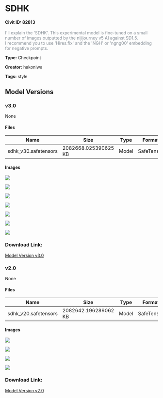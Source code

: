 # SDHK

#### Civit ID: 82813

<p><span style="color:rgb(134, 142, 150)">I'll explain the 'SDHK'. This experimental model is fine-tuned on a small number of images outputted by the nijijourney v5 AI against SD1.5. </span><br /><span style="color:rgb(134, 142, 150)">I recommend you to use 'Hires.fix' and the 'NGH' or 'ngng00' embedding for negative prompts.</span></p>

**Type:** Checkpoint

**Creator:** hakoniwa

**Tags:** style

## Model Versions

### v3.0

None

#### Files

| Name | Size | Type | Format | Download Url | AutoV1 | AutoV2 | SHA256 | CRC32 | BLAKE3 |
| --- | --- | --- | --- | --- | --- | --- | --- | --- | --- |
| sdhk_v30.safetensors | 2082668.025390625 KB | Model | SafeTensor | https://civitai.com/api/download/models/89247 | F591D49D | EEC857E071 | EEC857E07103E8FB0D94D93576E61B7D72B07AAB070D8FB3A232E86CF7614FC1 | DADE4BE1 | 6447AC84B9A3493AC589FEF70FD844171BDCABCF57B848CE72F462E5EDBD7DFA |

#### Images

<p><img src="https://image.civitai.com/xG1nkqKTMzGDvpLrqFT7WA/4c380a5d-1e7b-4711-a8ad-dd426c80dbd4/width=450/1030705.jpeg" /></p>

<p><img src="https://image.civitai.com/xG1nkqKTMzGDvpLrqFT7WA/987011a0-2fc2-4b6e-87d0-8bf15d0d28a3/width=450/1030714.jpeg" /></p>

<p><img src="https://image.civitai.com/xG1nkqKTMzGDvpLrqFT7WA/3fffe32a-3295-4972-935c-c651059f0a38/width=450/1030715.jpeg" /></p>

<p><img src="https://image.civitai.com/xG1nkqKTMzGDvpLrqFT7WA/53987031-1900-47dd-96ee-2801e38bca4a/width=450/1030716.jpeg" /></p>

<p><img src="https://image.civitai.com/xG1nkqKTMzGDvpLrqFT7WA/906e14da-f57c-4d64-be56-a31fc63c357e/width=450/1030729.jpeg" /></p>

<p><img src="https://image.civitai.com/xG1nkqKTMzGDvpLrqFT7WA/71754eb3-b7e9-411c-acac-a0dd2e6bb88b/width=450/1030753.jpeg" /></p>

<p><img src="https://image.civitai.com/xG1nkqKTMzGDvpLrqFT7WA/177b2276-3af5-4560-bf80-0b4aef315541/width=450/1030759.jpeg" /></p>

### Download Link:

[Model Version v3.0](https://civitai.com/api/download/models/89247)

### v2.0

None

#### Files

| Name | Size | Type | Format | Download Url | AutoV1 | AutoV2 | SHA256 | CRC32 | BLAKE3 |
| --- | --- | --- | --- | --- | --- | --- | --- | --- | --- |
| sdhk_v20.safetensors | 2082642.196289062 KB | Model | SafeTensor | https://civitai.com/api/download/models/87981 | E7C8AD0E | AE3F597556 | AE3F59755672991163DA73CFB983C18AB526B6375CF2730DC9C0810B4F993CB4 | 3D4B2225 | 42A4B825379504D9FF433B3F20E74B23B873AD971E9824FEF888F31249ED40DE |

#### Images

<p><img src="https://image.civitai.com/xG1nkqKTMzGDvpLrqFT7WA/d8588c48-d18b-42ce-aeba-647e78695148/width=450/1010778.jpeg" /></p>

<p><img src="https://image.civitai.com/xG1nkqKTMzGDvpLrqFT7WA/f9e87556-64b3-4c1c-9521-85a680233268/width=450/1010793.jpeg" /></p>

<p><img src="https://image.civitai.com/xG1nkqKTMzGDvpLrqFT7WA/ee3a1806-ca43-462d-9c90-5f23187d2755/width=450/1010927.jpeg" /></p>

<p><img src="https://image.civitai.com/xG1nkqKTMzGDvpLrqFT7WA/2173ce56-66a0-4425-8459-00c382e51ec5/width=450/1010928.jpeg" /></p>

### Download Link:

[Model Version v2.0](https://civitai.com/api/download/models/87981)

